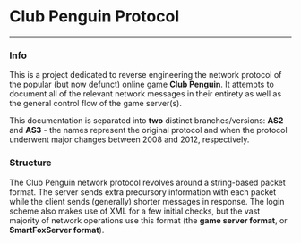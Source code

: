 # Club Penguin Protocol
---
### Info
This is a project dedicated to reverse engineering the network protocol of the popular (but now defunct) online game __Club Penguin__.
It attempts to document all of the relevant network messages in their entirety as well as the general control flow of the game server(s).

This documentation is separated into __two__ distinct branches/versions:
__AS2__ and __AS3__ - the names represent the original protocol and when the protocol underwent major changes between 2008 and 2012, respectively.

### Structure
The Club Penguin network protocol revolves around a string-based packet format. The server sends extra precursory information with each packet while the client sends (generally) shorter messages in response. The login scheme also makes use of XML for a few initial checks, but the vast majority of network operations use this format (the __game server format__, or __SmartFoxServer format__).